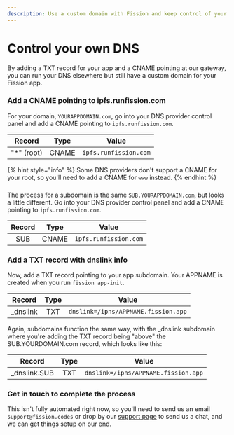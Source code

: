 ```yaml
---
description: Use a custom domain with Fission and keep control of your DNS
---
```


# Control your own DNS

By adding a TXT record for your app and a CNAME pointing at our gateway, you can run your DNS elsewhere but still have a custom domain for your Fission app.

### Add a CNAME pointing to ipfs.runfission.com

For your domain, `YOURAPPDOMAIN.com`, go into your DNS provider control panel and add a CNAME pointing to `ipfs.runfission.com`.

| Record | Type | Value |
| :---: | :---: | :---: |
| "\*" \(root\) | CNAME | `ipfs.runfission.com` |

{% hint style="info" %}
Some DNS providers don't support a CNAME for your root, so you'll need to add a CNAME for `www` instead.
{% endhint %}

### 

The process for a subdomain is the same `SUB.YOURAPPDOMAIN.com`, but looks a little different. Go into your DNS provider control panel and add a CNAME pointing to `ipfs.runfission.com`.

| Record | Type | Value |
| :---: | :---: | :---: |
| SUB | CNAME | `ipfs.runfission.com` |

### Add a TXT record with dnslink info

Now, add a TXT record pointing to your app subdomain. Your APPNAME is created when you run `fission app-init`.

| Record | Type | Value |
| :---: | :---: | :---: |
| \_dnslink | TXT |  `dnslink=/ipns/APPNAME.fission.app` |

Again, subdomains function the same way, with the \_dnslink subdomain where you're adding the TXT record being "above" the SUB.YOURDOMAIN.com record, which looks like this:

| Record | Type | Value |
| :---: | :---: | :---: |
| \_dnslink.SUB | TXT |  `dnslink=/ipns/APPNAME.fission.app` |

### Get in touch to complete the process

This isn't fully automated right now, so you'll need to send us an email `support@fission.codes` or drop by our [support page](https://fission.codes/support) to send us a chat, and we can get things setup on our end.

